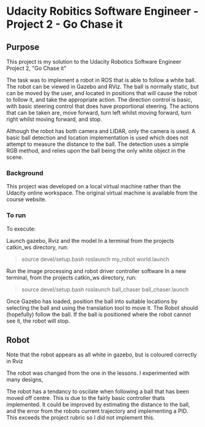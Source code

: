 # Udacity Robitics Software Engineer - Project 2 - Go Chase it


## Purpose

This project is my solution to the Udacity Robotics Software Engineer Project 2, "Go Chase it"

The task was to implement a robot in ROS that is able to follow a white ball.
The robot can be viewed in Gazebo and RViz. The ball is normally static, but can be moved by the user, and located in positions that will cause the robot to follow it, and take the appropriate action. The direction control is basic, with basic steering control that does have proportional steering. The actions that can be taken are, move forward, turn left whilst moving forward, turn right whilst moving forward, and stop.

Although the robot has both camera and LIDAR, only the camera is used. A basic ball detection and location implementation is used which does not attempt to measure the distance to the ball. The detection uses a simple RGB method, and relies upon the ball being the only white object in the scene.

### Background

This project was developed on a local virtual machine rather than the Udacity online workspace.
The original virtual machine is available from the course website.

### To run
To execute:

Launch gazebo, Rviz and the model
In a terminal from the projects catkin_ws directory, run:

>source devel/setup.bash
roslaunch my_robot world.launch


Run the image processing  and robot driver controller software
In a new terminal, from the projects catkin_ws directory, run:
>source devel/setup.bash
roslaunch ball_chaser ball_chaser.launch



Once Gazebo has loaded, position the ball into suitable locations by selecting the ball and using the translation tool to move it.
The Robot should (hopefully) follow the ball.
If the ball is positioned where the robot cannot see it, the robot will stop.

## Robot
Note that the robot appears as all white in gazebo, but is coloured correctly in Rviz

The robot was changed from the one in the lessons. I experimented with many designs,

The robot has a tendancy to oscilate when following a ball that has been moved off centre. This is due to the fairly basic controller thats implemented. It could be improved by estimating the distance to the ball, and the error from the robots current trajectory and implementing a PID. This exceeds the project rubric so I did not implement this.
